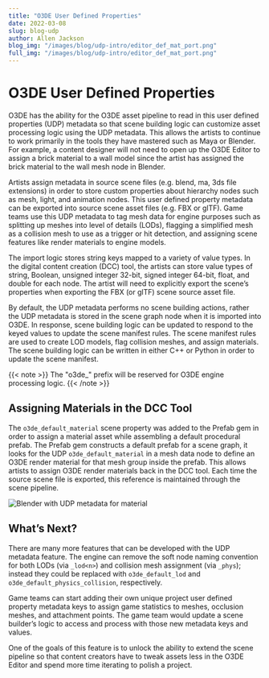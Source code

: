 ```yaml
---
title: "O3DE User Defined Properties"
date: 2022-03-08
slug: blog-udp
author: Allen Jackson
blog_img: "/images/blog/udp-intro/editor_def_mat_port.png"
full_img: "/images/blog/udp-intro/editor_def_mat_port.png"
---
```


# O3DE User Defined Properties

O3DE has the ability for the O3DE asset pipeline to read in this user defined properties (UDP) metadata so that scene building logic can customize asset processing logic using the UDP metadata. This allows the artists to continue to work primarily in the tools they have mastered such as Maya or Blender. For example, a content designer will not need to open up the O3DE Editor to assign a brick material to a wall model since the artist has assigned the brick material to the wall mesh node in Blender.

Artists assign metadata in source scene files (e.g. blend, ma, 3ds file extensions) in order to store custom properties about hierarchy nodes such as mesh, light, and animation nodes. This user defined property metadata can be exported into source scene asset files (e.g. FBX or glTF). Game teams use this UDP metadata to tag mesh data for engine purposes such as splitting up meshes into level of details (LODs), flagging a simplified mesh as a collision mesh to use as a trigger or hit detection, and assigning scene features like render materials to engine models.

The import logic stores string keys mapped to a variety of value types. In the digital content creation (DCC) tool, the artists can store value types of string, Boolean, unsigned integer 32-bit, signed integer 64-bit, float, and double for each node. The artist will need to explicitly export the scene’s properties when exporting the FBX (or glTF) scene source asset file.

By default, the UDP metadata performs no scene building actions, rather the UDP metadata is stored in the scene graph node when it is imported into O3DE. In response, scene building logic can be updated to respond to the keyed values to update the scene manifest rules. The scene manifest rules are used to create LOD models, flag collision meshes, and assign materials. The scene building logic can be written in either C++ or Python in order to update the scene manifest.

{{< note >}}
The "o3de_" prefix will be reserved for O3DE engine processing logic.
{{< /note >}}

## Assigning Materials in the DCC Tool

The ```o3de_default_material``` scene property was added to the Prefab gem in order to assign a material asset while assembling a default procedural prefab. The Prefab gem constructs a default prefab for a scene graph, it looks for the UDP ```o3de_default_material``` in a mesh data node to define an O3DE render material for that mesh group inside the prefab. This allows artists to assign O3DE render materials back in the DCC tool. Each time the source scene file is exported, this reference is maintained through the scene pipeline.

![Blender with UDP metadata for material](/images/blog/udp-intro/blender_def_mat.png)

## What’s Next?

There are many more features that can be developed with the UDP metadata feature. The engine can remove the soft node naming convention for both LODs (via ```_lod<n>```) and collision mesh assignment (via ```_phys```); instead they could be replaced with ```o3de_default_lod``` and ```o3de_default_physics_collision```, respectively.

Game teams can start adding their own unique project user defined property metadata keys to assign game statistics to meshes, occlusion meshes, and attachment points. The game team would update a scene builder’s logic to access and process with those new metadata keys and values.

One of the goals of this feature is to unlock the ability to extend the scene pipeline so that content creators have to tweak assets less in the O3DE Editor and spend more time iterating to polish a project.
